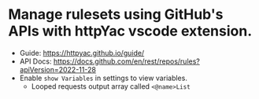# Manage rulesets using GitHub's APIs with httpYac vscode extension.

- Guide: https://httpyac.github.io/guide/
- API Docs: https://docs.github.com/en/rest/repos/rules?apiVersion=2022-11-28
- Enable `show Variables` in settings to view variables.
    - Looped requests output array called `<@name>List`